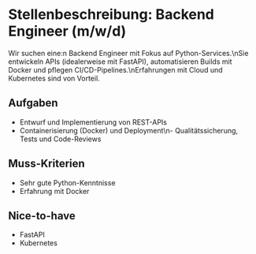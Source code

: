 # Stellenbeschreibung: Backend Engineer (m/w/d)

Wir suchen eine:n Backend Engineer mit Fokus auf Python-Services.\nSie entwickeln APIs (idealerweise mit FastAPI), automatisieren Builds mit Docker und pflegen CI/CD-Pipelines.\nErfahrungen mit Cloud und Kubernetes sind von Vorteil.

## Aufgaben
- Entwurf und Implementierung von REST-APIs
- Containerisierung (Docker) und Deployment\n- Qualitätssicherung, Tests und Code-Reviews

## Muss-Kriterien
- Sehr gute Python-Kenntnisse
- Erfahrung mit Docker

## Nice-to-have
- FastAPI
- Kubernetes
